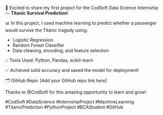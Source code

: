 🚢 Excited to share my first project for the CodSoft Data Science Internship — **Titanic Survival Prediction**!

📊 In this project, I used machine learning to predict whether a passenger would survive the Titanic tragedy using:
- Logistic Regression
- Random Forest Classifier
- Data cleaning, encoding, and feature selection

💡 Tools Used: Python, Pandas, scikit-learn

✅ Achieved solid accuracy and saved the model for deployment!

🗂️ GitHub Repo: [Add your GitHub repo link here]

Thanks to @CodSoft for this amazing opportunity to learn and grow!

#CodSoft #DataScience #InternshipProject #MachineLearning #TitanicPrediction #PythonProject #BCAStudent #GitHub

